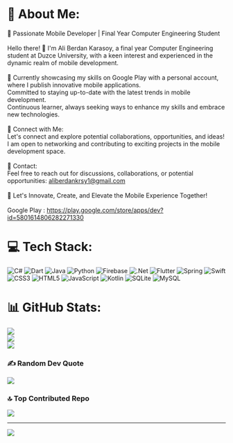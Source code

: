 # 💫 About Me:
🚀 Passionate Mobile Developer | Final Year Computer Engineering Student <br><br>Hello there! 👋 I'm Ali Berdan Karasoy, a final year Computer Engineering student at Duzce University, with a keen interest and experienced in the dynamic realm of mobile development.<br><br>🌟 Currently showcasing my skills on Google Play with a personal account, where I publish innovative mobile applications.<br>Committed to staying up-to-date with the latest trends in mobile development.<br>Continuous learner, always seeking ways to enhance my skills and embrace new technologies.<br><br>🔗 Connect with Me:<br>Let's connect and explore potential collaborations, opportunities, and ideas! I am open to networking and contributing to exciting projects in the mobile development space.<br><br>📧 Contact:<br>Feel free to reach out for discussions, collaborations, or potential opportunities: aliberdankrsy1@gmail.com<br><br>🚀 Let's Innovate, Create, and Elevate the Mobile Experience Together!<br><br>Google Play : https://play.google.com/store/apps/dev?id=5801614806282271330


# 💻 Tech Stack:
![C#](https://img.shields.io/badge/c%23-%23239120.svg?style=for-the-badge&logo=csharp&logoColor=white) ![Dart](https://img.shields.io/badge/dart-%230175C2.svg?style=for-the-badge&logo=dart&logoColor=white) ![Java](https://img.shields.io/badge/java-%23ED8B00.svg?style=for-the-badge&logo=openjdk&logoColor=white) ![Python](https://img.shields.io/badge/python-3670A0?style=for-the-badge&logo=python&logoColor=ffdd54) ![Firebase](https://img.shields.io/badge/firebase-%23039BE5.svg?style=for-the-badge&logo=firebase) ![.Net](https://img.shields.io/badge/.NET-5C2D91?style=for-the-badge&logo=.net&logoColor=white) ![Flutter](https://img.shields.io/badge/Flutter-%2302569B.svg?style=for-the-badge&logo=Flutter&logoColor=white) ![Spring](https://img.shields.io/badge/spring-%236DB33F.svg?style=for-the-badge&logo=spring&logoColor=white) ![Swift](https://img.shields.io/badge/swift-F54A2A?style=for-the-badge&logo=swift&logoColor=white) ![CSS3](https://img.shields.io/badge/css3-%231572B6.svg?style=for-the-badge&logo=css3&logoColor=white) ![HTML5](https://img.shields.io/badge/html5-%23E34F26.svg?style=for-the-badge&logo=html5&logoColor=white) ![JavaScript](https://img.shields.io/badge/javascript-%23323330.svg?style=for-the-badge&logo=javascript&logoColor=%23F7DF1E) ![Kotlin](https://img.shields.io/badge/kotlin-%237F52FF.svg?style=for-the-badge&logo=kotlin&logoColor=white) ![SQLite](https://img.shields.io/badge/sqlite-%2307405e.svg?style=for-the-badge&logo=sqlite&logoColor=white) ![MySQL](https://img.shields.io/badge/mysql-%2300000f.svg?style=for-the-badge&logo=mysql&logoColor=white)
# 📊 GitHub Stats:
![](https://github-readme-stats.vercel.app/api?username=aliberdankrsy&theme=tokyonight&hide_border=true&include_all_commits=false&count_private=false)<br/>
![](https://github-readme-streak-stats.herokuapp.com/?user=aliberdankrsy&theme=tokyonight&hide_border=true)<br/>
![](https://github-readme-stats.vercel.app/api/top-langs/?username=aliberdankrsy&theme=tokyonight&hide_border=true&include_all_commits=false&count_private=false&layout=compact)

### ✍️ Random Dev Quote
![](https://quotes-github-readme.vercel.app/api?type=horizontal&theme=radical)

### 🔝 Top Contributed Repo
![](https://github-contributor-stats.vercel.app/api?username=aliberdankrsy&limit=5&theme=dark&combine_all_yearly_contributions=true)

---
[![](https://visitcount.itsvg.in/api?id=aliberdankrsy&icon=2&color=0)](https://visitcount.itsvg.in)

<!-- Proudly created with GPRM ( https://gprm.itsvg.in ) -->
